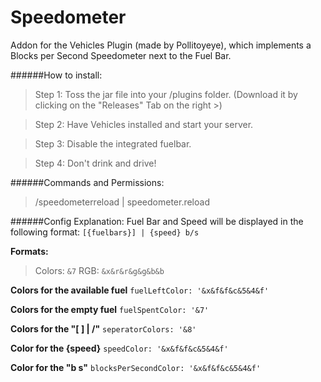 # Speedometer

Addon for the Vehicles Plugin (made by Pollitoyeye), which implements a Blocks per Second Speedometer next to the Fuel Bar.

######How to install:
> Step 1:
  Toss the jar file into your /plugins folder. (Download it by clicking on the "Releases" Tab on the right >)
  
> Step 2:
  Have Vehicles installed and start your server.
  
> Step 3:
  Disable the integrated fuelbar.
  
> Step 4:
  Don't drink and drive!

######Commands and Permissions:
> /speedometerreload | speedometer.reload


######Config Explanation:
Fuel Bar and Speed will be displayed in the following format:
`[{fuelbars}] | {speed} b/s`

**Formats:**
> Colors: `&7`
> RGB: `&x&r&r&g&g&b&b`

**Colors for the available fuel**
`fuelLeftColor: '&x&f&f&c&5&4&f'`

**Colors for the empty fuel**
`fuelSpentColor: '&7'`

**Colors for the "[ ] | /"**
`seperatorColors: '&8'`

**Color for the {speed}**
`speedColor: '&x&f&f&c&5&4&f'`

**Color for the "b s"**
`blocksPerSecondColor: '&x&f&f&c&5&4&f'`
